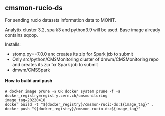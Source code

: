 ## cmsmon-rucio-ds

For sending rucio datasets information data to MONIT.

Analytix cluster 3.2, spark3 and python3.9 will be used. Base image already contains sqoop.

Installs:

- stomp.py==7.0.0 and creates its zip for Spark job to submit
- Only src/python/CMSMonitoring cluster of dmwm/CMSMonitoring repo and creates its zip for Spark job to submit
- dmwm/CMSSpark

#### How to build and push

```shell
# docker image prune -a OR docker system prune -f -a
docker_registry=registry.cern.ch/cmsmonitoring
image_tag=20220418
docker build -t "${docker_registry}/cmsmon-rucio-ds:${image_tag}" .
docker push "${docker_registry}/cmsmon-rucio-ds:${image_tag}"
```
